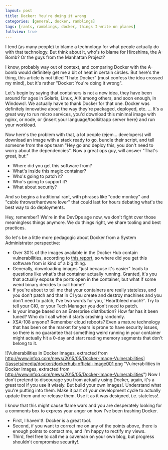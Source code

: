 ```yaml
---
layout: post
title: Docker: You're doing it wrong
categories: [general, docker, ramblings]
tags: [rants, ramblings, docker, things I write on planes]
fullview: true
---
```

I tend (as many people) to blame a technology for what people actually do with that technology. But think about it, who's to blame for Hiroshima, the A-Bomb? Or the guys from the Manhattan Project?

I know, probably way out of context, and comparing Docker with the A-bomb would definitely get me a bit of heat in certain circles. But here's the thing, this article is not titled "I hate Docker" (must confess the idea crossed my mind), but it's rather "Docker: You're doing it wrong".

Let's begin by saying that containers is not a new idea, they have been around for ages in Solaris, Linux, AIX among others, and soon enough, in Windows!. We actually have to thank Docker for that one.
Docker was definitely innovative about the way they're packaged, deployed, etc. ... It's a great way to run micro services, you'd download this minimal image with nginx, or node, or {insert your language/toolkit/app server here} and run your workload.

Now here's the problem with that, a lot people (ejem... developers) will download an image with a stack ready to go, bundle their script, and tell someone from the ops team "Hey go and deploy this, you don't need to worry about the dependencies". Now a great ops guy, will answer "That's great, but:"
- Where did you get this software from?
- What's inside this magic container?
- Who's going to patch it?
- Who's going to support it?
- What about security?

And so begins a traditional rant, with phrases like "code monkey" and "cable thrower/hardware lover" that could last for hours debating what's the best way to do deployments.

Hey, remember? We're in the DevOps age now, we don't fight over those meaningless things anymore. We do things right, we share tooling and best practices.

So let's be a little more pedagogic about Docker from a System Administrator perspective:
- Over 30% of the images available in the Docker Hub contain vulnerabilities, according to [this report](http://www.infoq.com/news/2015/05/Docker-Image-Vulnerabilities), so where did you get this software from is kind of a big thing.
- Generally, downloading images "just because it's easier" leads to questions like what's that container actually running. Granted, it's you that actually expose the ports open in the container, but what if some weird binary decides to call home?
- If you're about to tell me that your containers are really stateless, and you don't patch and that in CI you create and destroy machines and you don't need to patch, I've two words for you, 'Heartbleed much?'. Try to tell your CIO, or your Tech Manager you don't need to patch.
- Is your image based on an Enterprise distribution? How far has it been tuned? Who do I call when it starts crashing randomly.
- XSA-108 anyone? Remember cloud reboots? Even a mature technology that has been on the market for years is prone to have security issues, so there is no guarantee that something weird running in your container might actually hit a 0-day and start reading memory segments that don't belong to it.

![Vulnerabilities in Docker Images, extracted from http://www.infoq.com/news/2015/05/Docker-Image-Vulnerabilities](/assets/media/docker/dockerhub-official-image001.png "Vulnerabilities in Docker Images, extracted from http://www.infoq.com/news/2015/05/Docker-Image-Vulnerabilities")
Now I don't pretend to discourage you from actually using Docker, again, it's a great tool if you use it wisely. But build your own images!. Understand what you're putting into them. Make it part of your development cycle to actually update them and re-release them. Use it as it was designed, i.e. stateless!.

I know that this might cause flame wars and you are desperately looking for a comments box to express your anger on how I've been trashing Docker. 
- First, I haven't!. Docker is a great tool.
- Second, if you want to correct me on any of the points above, there is enough points to contact me, and I'm happy to rectify my views. 
- Third, feel free to call me a caveman on your own blog, but progress shouldn't compromise security!.
